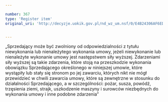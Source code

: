 ```yaml
---

number: 367
type: 'Register item'
original_uri: 'http://decyzje.uokik.gov.pl/nd_wz_um.nsf/0/E4B24306AF6ED6B9C12572DD0032951B?OpenDocument'


---
```


„Sprzedający może być zwolniony od odpowiedzialności z tytułu niewykonania lub nienależytego wykonania umowy, jeżeli niewykonanie lub nienależyte wykonanie umowy jest następstwem siły wyższej. Zdarzeniami siły wyższej są takie zdarzenia, które stoją na przeszkodzie wykonania obowiązku Sprzedającego określonego w niniejszej umowie, które wystąpiły lub stały się stronom po jej zawarciu, których nikt nie mógł przewidzieć w chwili zawarcia umowy, które są zewnętrzne w stosunku do działalności Sprzedającego, a w szczególności: pożar, susza, powódź, trzęsienia ziemi, strajk, uszkodzenie maszyny i surowców niezbędnych do wykonania umowy i inne podobne zdarzenia”

